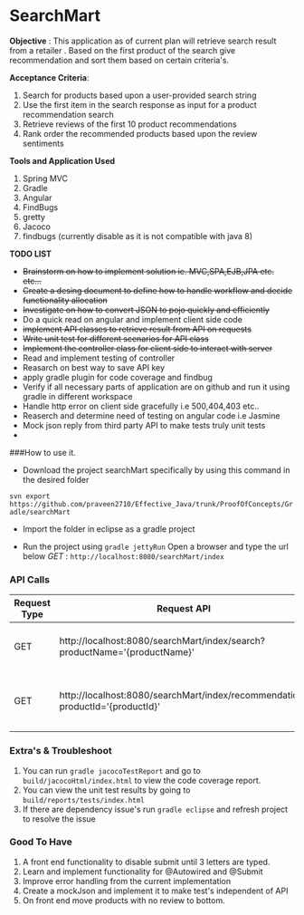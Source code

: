 # SearchMart

__Objective__ : This application as of current plan will retrieve search result from a retailer . Based on the first product of the search give recommendation and sort them based on certain criteria's.

__Acceptance Criteria__:
  1. Search for products based upon a user-provided search string
  2. Use the first item in the search response as input for a product recommendation search 
  3. Retrieve reviews of the first 10 product recommendations
  4. Rank order the recommended products based upon the review sentiments

  

__Tools and Application Used__

1. Spring MVC
2. Gradle
3. Angular
4. FindBugs
5. gretty
6. Jacoco
7. findbugs (currently disable as it is not compatible with java 8)

__TODO LIST__

* ~~Brainstorm on how to implement solution ie. MVC,SPA,EJB,JPA etc.  etc...~~
* ~~Create  a desing document to define how to handle workflow and decide functionality allocation~~
* ~~Investigate on how to convert JSON to pojo quickly and efficiently~~
* Do a quick read on angular and implement client side code
* ~~implement API classes to retrieve result from API on requests~~
* ~~Write unit test for different scenarios for API class~~
* ~~Implement the controller class for client side to interact with server~~
* Read and implement testing of controller
* Reasarch on best way to save API key
* apply gradle plugin for code coverage and findbug
* Verify if all necessary parts of application are on github and run it using gradle in different workspace
* Handle http error on client side gracefully i.e 500,404,403 etc..
* Reaserch and determine need of testing on angular code i.e Jasmine
* Mock  json reply from third party API to make tests truly unit tests
* 

###How to use it.

* Download the project searchMart specifically by using this command in the desired folder

`svn export https://github.com/praveen2710/Effective_Java/trunk/ProofOfConcepts/Gradle/searchMart`

* Import the folder in eclipse as a gradle project

* Run the project using `gradle jettyRun`
  Open a browser and type the url below
*GET* :  `http://localhost:8080/searchMart/index`

### API Calls

Request Type |Request API| Response |
-------------|-----------|----------|
GET             |  http://localhost:8080/searchMart/index/search?productName='{productName}'         |     List of 10 products that match the search string     |
GET             |  http://localhost:8080/searchMart/index/recommendation?productId='{productId}'         |   List Of recommendation with review based on product Id       |

### Extra's & Troubleshoot
  1. You can run `gradle jacocoTestReport` and go to `build/jacocoHtml/index.html` to view the code coverage report.
  2. You can view the unit test results by going to  `build/reports/tests/index.html`
  3. If there are dependency issue's run `gradle eclipse` and refresh project to resolve the issue

### Good To Have
 1. A front end functionality to disable submit until 3 letters are typed.
 2. Learn and implement functionality for @Autowired and @Submit
 3. Improve error handling from the current implementation
 4. Create a mockJson and implement it to make test's independent of API
 5. On front end move products with no review to bottom.
